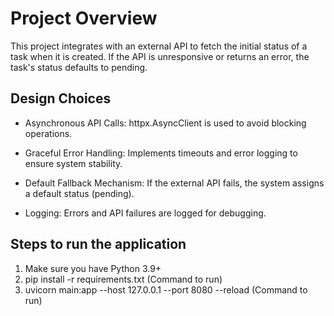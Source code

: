 # Project Overview

This project integrates with an external API to fetch the initial status of a task when it is created. If the API is unresponsive or returns an error, the task's status defaults to pending.

## Design Choices

* Asynchronous API Calls: httpx.AsyncClient is used to avoid blocking operations.

* Graceful Error Handling: Implements timeouts and error logging to ensure system stability.

* Default Fallback Mechanism: If the external API fails, the system assigns a default status (pending).

* Logging: Errors and API failures are logged for debugging.


## Steps to run the application

1. Make sure you have Python 3.9+
2. pip install -r requirements.txt (Command to run)
3. uvicorn main:app --host 127.0.0.1 --port 8080  --reload (Command to run)
